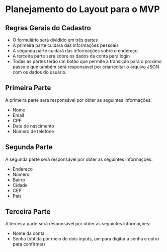 # Planejamento do Layout para o MVP

## Regras Gerais do Cadastro
- O formulário será dividido em três partes
- A primeira parte cuidara das informações pessoais
- A segunda parte cuidará das informações sobre o endereço
- A terceira parte será sobre os dados da conta para login
- Todas as partes terão um botão que permite a transição para o proximo passo e que também será responsável por criar/editar o arquivo JSON com os dados do usuário.

## Primeira Parte
A primeira parte será responsável por obter as seguintes informações:
- Nome
- Email
- CPF
- Data de nascimento
- Número de telefone

## Segunda Parte
A segunda parte será responsável por obter as seguintes informações:
- Endereço
- Número
- Bairro
- Cidade
- CEP
- País

## Terceira Parte
A terceira parte será responsável por obter as seguintes informações:
- Nome da conta
- Senha (obtida por meio de dois inputs, um para digitar a senha e outro para confirmar)
